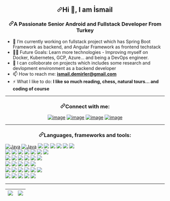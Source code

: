 <div id="readme" class="Box-body readme blob js-code-block-container p-5 p-xl-6 gist-border-0">
    <article class="markdown-body entry-content container-lg" itemprop="text"><h1 align="center"><a id="user-content-hi--im-lauro-" class="anchor"         aria-hidden="true" href="#hi--im-lauro-"><svg class="octicon octicon-link" viewBox="0 0 16 16" version="1.1" width="16" height="16" aria-hidden="true"><path fill-rule="evenodd" d="M7.775 3.275a.75.75 0 001.06 1.06l1.25-1.25a2 2 0 112.83 2.83l-2.5 2.5a2 2 0 01-2.83 0 .75.75 0 00-1.06 1.06 3.5 3.5 0 004.95 0l2.5-2.5a3.5 3.5 0 00-4.95-4.95l-1.25 1.25zm-4.69 9.64a2 2 0 010-2.83l2.5-2.5a2 2 0 012.83 0 .75.75 0 001.06-1.06 3.5 3.5 0 00-4.95 0l-2.5 2.5a3.5 3.5 0 004.95 4.95l1.25-1.25a.75.75 0 00-1.06-1.06l-1.25 1.25a2 2 0 01-2.83 0z"></path></svg></a>Hi <g-emoji class="g-emoji" alias="wave" fallback-src="https://github.githubassets.com/images/icons/emoji/unicode/1f44b.png">👋</g-emoji>, I am İsmail 
<h3 align="center"><a id="user-content-a-passionate-senior-android-and-fullstack-developer-from-turkey" class="anchor" aria-hidden="true" href="#a-passionate-senior-android-and-fullstack-developer-from-turkey"><svg class="octicon octicon-link" viewBox="0 0 16 16" version="1.1" width="16" height="16" aria-hidden="true"><path fill-rule="evenodd" d="M7.775 3.275a.75.75 0 001.06 1.06l1.25-1.25a2 2 0 112.83 2.83l-2.5 2.5a2 2 0 01-2.83 0 .75.75 0 00-1.06 1.06 3.5 3.5 0 004.95 0l2.5-2.5a3.5 3.5 0 00-4.95-4.95l-1.25 1.25zm-4.69 9.64a2 2 0 010-2.83l2.5-2.5a2 2 0 012.83 0 .75.75 0 001.06-1.06 3.5 3.5 0 00-4.95 0l-2.5 2.5a3.5 3.5 0 004.95 4.95l1.25-1.25a.75.75 0 00-1.06-1.06l-1.25 1.25a2 2 0 01-2.83 0z"></path></svg></a>A Passionate Senior Android and Fullstack Developer From Turkey</h3>
<ul>
<li>
    <g-emoji class="g-emoji" alias="telescope" fallback-src="https://github.githubassets.com/images/icons/emoji/unicode/1f52d.png">🔭</g-emoji> I’m currently working on fullstack project which has Spring Boot Framework as backend, and Angular Framework as frontend techstack
</li>
<li>
    💪🏼 Future Goals: Learn more technologies - Improving myself on Docker, Kubernetes, GCP, Azure... and being a DevOps engineer.
</li>
<li>
    <g-emoji class="g-emoji" alias="dancers" fallback-src="https://github.githubassets.com/images/icons/emoji/unicode/1f46f.png">👯</g-emoji> I can colloborate on projects which includes some research and devlopment environment as a backend developer
</li>
<li>
    <g-emoji class="g-emoji" alias="mailbox" fallback-src="https://github.githubassets.com/images/icons/emoji/unicode/1f4eb.png">📫</g-emoji> How to reach me: <strong><a href="mailto:ismail.demirler@gmail.com">ismail.demirler@gmail.com</a></strong>
</li>
<li>
    <g-emoji class="g-emoji" alias="zap" fallback-src="https://github.githubassets.com/images/icons/emoji/unicode/26a1.png">⚡</g-emoji> What I like to do: <strong>I like so much reading, chess, natural tours... and coding of course</strong>
</li>
</ul>
<hr></hr>
<h3 align="center"><a id="user-content-connect-with-me" class="anchor" aria-hidden="true" href="#connect-with-me"><svg class="octicon octicon-link" viewBox="0 0 16 16" version="1.1" width="16" height="16" aria-hidden="true"><path fill-rule="evenodd" d="M7.775 3.275a.75.75 0 001.06 1.06l1.25-1.25a2 2 0 112.83 2.83l-2.5 2.5a2 2 0 01-2.83 0 .75.75 0 00-1.06 1.06 3.5 3.5 0 004.95 0l2.5-2.5a3.5 3.5 0 00-4.95-4.95l-1.25 1.25zm-4.69 9.64a2 2 0 010-2.83l2.5-2.5a2 2 0 012.83 0 .75.75 0 001.06-1.06 3.5 3.5 0 00-4.95 0l-2.5 2.5a3.5 3.5 0 004.95 4.95l1.25-1.25a.75.75 0 00-1.06-1.06l-1.25 1.25a2 2 0 01-2.83 0z"></path></svg></a>Connect with me:</h3>
<div align="center">
<p><a href="https://www.linkedin.com/mwlite/in/ismail-demirler-0758b14b/" rel="nofollow"><img src="https://camo.githubusercontent.com/a80d00f23720d0bc9f55481cfcd77ab79e141606829cf16ec43f8cacc7741e46/68747470733a2f2f696d672e736869656c64732e696f2f62616467652f4c696e6b6564496e2d3030373742353f7374796c653d666f722d7468652d6261646765266c6f676f3d6c696e6b6564696e266c6f676f436f6c6f723d7768697465" alt="image" data-canonical-src="https://img.shields.io/badge/LinkedIn-0077B5?style=for-the-badge&amp;logo=linkedin&amp;logoColor=white" style="max-width: 100%;"></a>
<a href="https://www.instagram.com/isdemmm/" rel="nofollow"><img src="https://camo.githubusercontent.com/b3d4671768bd0f9b6c8f410a25a96e0c5a4d135208d8910461e986f97e7985ab/68747470733a2f2f696d672e736869656c64732e696f2f62616467652f496e7374616772616d2d4534343035463f7374796c653d666f722d7468652d6261646765266c6f676f3d696e7374616772616d266c6f676f436f6c6f723d7768697465" alt="image" data-canonical-src="https://img.shields.io/badge/Instagram-E4405F?style=for-the-badge&amp;logo=instagram&amp;logoColor=white" style="max-width: 100%;"></a>
<a href="https://twitter.com/isdemmm" rel="nofollow"><img src="https://camo.githubusercontent.com/5d03c86f6a75f7cbe80d135d9162fbf6dc46a31253cf30a8e9bb8279b4d574d3/68747470733a2f2f696d672e736869656c64732e696f2f62616467652f547769747465722d3144413146323f7374796c653d666f722d7468652d6261646765266c6f676f3d74776974746572266c6f676f436f6c6f723d7768697465" alt="image" data-canonical-src="https://img.shields.io/badge/Twitter-1DA1F2?style=for-the-badge&amp;logo=twitter&amp;logoColor=white" style="max-width: 100%;"></a>
<a href="mailto:ismail.demirler@gmail.com"><img src="https://camo.githubusercontent.com/571384769c09e0c66b45e39b5be70f68f552db3e2b2311bc2064f0d4a9f5983b/68747470733a2f2f696d672e736869656c64732e696f2f62616467652f476d61696c2d4431343833363f7374796c653d666f722d7468652d6261646765266c6f676f3d676d61696c266c6f676f436f6c6f723d7768697465" alt="image" data-canonical-src="https://img.shields.io/badge/Gmail-D14836?style=for-the-badge&amp;logo=gmail&amp;logoColor=white" style="max-width: 100%;"></a></p>
</div>
<hr></hr>
<h3 align="center"><a id="user-content-languages-frameworks-and-tools" class="anchor" aria-hidden="true" href="#languages-frameworks-and-tools"><svg class="octicon octicon-link" viewBox="0 0 16 16" version="1.1" width="16" height="16" aria-hidden="true"><path fill-rule="evenodd" d="M7.775 3.275a.75.75 0 001.06 1.06l1.25-1.25a2 2 0 112.83 2.83l-2.5 2.5a2 2 0 01-2.83 0 .75.75 0 00-1.06 1.06 3.5 3.5 0 004.95 0l2.5-2.5a3.5 3.5 0 00-4.95-4.95l-1.25 1.25zm-4.69 9.64a2 2 0 010-2.83l2.5-2.5a2 2 0 012.83 0 .75.75 0 001.06-1.06 3.5 3.5 0 00-4.95 0l-2.5 2.5a3.5 3.5 0 004.95 4.95l1.25-1.25a.75.75 0 00-1.06-1.06l-1.25 1.25a2 2 0 01-2.83 0z"></path></svg></a>Languages, frameworks and tools:</h3>
<p>
    <a target="_blank" rel="noopener noreferrer" href="#"><img src="https://img.shields.io/badge/C%23-239120?style=for-the-badge&logo=c-sharp&logoColor=white" alt="Java" style="max-width:100%;"></a>
    <a target="_blank" rel="noopener noreferrer" href="#"><img src="https://img.shields.io/badge/HTML5-E34F26?style=for-the-badge&logo=html5&logoColor=white" alt="Java" style="max-width:100%;"></a>
    <a target="_blank" rel="noopener noreferrer" href="#"><img src="https://img.shields.io/badge/CSS3-1572B6?style=for-the-badge&logo=css3&logoColor=white"></a>
    <a target="_blank" rel="noopener noreferrer" href="#"><img src="https://img.shields.io/badge/Java-ED8B00?style=for-the-badge&logo=java&logoColor=white"></a>
    <a target="_blank" rel="noopener noreferrer" href="#"><img src="https://img.shields.io/badge/Kotlin-0095D5?&style=for-the-badge&logo=kotlin&logoColor=white"></a>
     <a target="_blank" rel="noopener noreferrer" href="#"><img src="https://img.shields.io/badge/JavaScript-F7DF1E?style=for-the-badge&logo=javascript&logoColor=black"></a>
     <a target="_blank" rel="noopener noreferrer" href="#"><img src="https://img.shields.io/badge/TypeScript-007ACC?style=for-the-badge&logo=typescript&logoColor=white"></a>
    <a target="_blank" rel="noopener noreferrer" href="#"><img src="https://img.shields.io/badge/Python-3776AB?style=for-the-badge&logo=python&logoColor=white"></a> <br/>
     <a target="_blank" rel="noopener noreferrer" href="#"><img src="https://img.shields.io/badge/.NET-5C2D91?style=for-the-badge&logo=.net&logoColor=white"></a> 
    <a target="_blank" rel="noopener noreferrer" href="#"><img src="https://img.shields.io/badge/Node.js-43853D?style=for-the-badge&logo=node.js&logoColor=white"></a> 
     <a target="_blank" rel="noopener noreferrer" href="#"><img src="https://img.shields.io/badge/Angular-DD0031?style=for-the-badge&logo=angular&logoColor=white"></a> 
      <a target="_blank" rel="noopener noreferrer" href="#"><img src="https://img.shields.io/badge/Spring-6DB33F?style=for-the-badge&logo=spring&logoColor=white"></a> 
    <a target="_blank" rel="noopener noreferrer" href="#"><img src="https://img.shields.io/badge/npm-CB3837?style=for-the-badge&logo=npm&logoColor=white"></a>
      <a target="_blank" rel="noopener noreferrer" href="#"><img src="https://img.shields.io/badge/Socket.io-010101?&style=for-the-badge&logo=Socket.io&logoColor=white"></a>
    <a target="_blank" rel="noopener noreferrer" href="#"><img src="https://img.shields.io/badge/Git-F05032?style=for-the-badge&logo=git&logoColor=white"></a>
    <br/>
    <a target="_blank" rel="noopener noreferrer" href="#"><img src="https://img.shields.io/badge/SQLite-07405E?style=for-the-badge&logo=sqlite&logoColor=white"></a>
    <a target="_blank" rel="noopener noreferrer" href="#"><img src="https://img.shields.io/badge/MongoDB-4EA94B?style=for-the-badge&logo=mongodb&logoColor=white"></a>
    <a target="_blank" rel="noopener noreferrer" href="#"><img src="https://img.shields.io/badge/PostgreSQL-316192?style=for-the-badge&logo=postgresql&logoColor=white"></a>
     <a target="_blank" rel="noopener noreferrer" href="#"><img src="https://img.shields.io/badge/MySQL-00000F?style=for-the-badge&logo=mysql&logoColor=white"></a>
    <a target="_blank" rel="noopener noreferrer" href="#"><img src="https://img.shields.io/badge/SQLite-07405E?style=for-the-badge&logo=sqlite&logoColor=white"></a>
    <a target="_blank" rel="noopener noreferrer" href="#"><img src="https://img.shields.io/badge/redis-%23DD0031.svg?&style=for-the-badge&logo=redis&logoColor=white"></a> <br/>
  <a target="_blank" rel="noopener noreferrer" href="#"><img src="https://img.shields.io/badge/firebase-ffca28?style=for-the-badge&logo=firebase&logoColor=black"></a>  
    <a target="_blank" rel="noopener noreferrer" href="#"><img src="https://img.shields.io/badge/Nginx-009639?style=for-the-badge&logo=nginx&logoColor=white"></a>  
     <a target="_blank" rel="noopener noreferrer" href="#"><img src="https://img.shields.io/badge/Jira-0052CC?style=for-the-badge&logo=Jira&logoColor=white"></a>  
    <a target="_blank" rel="noopener noreferrer" href="#"><img src="https://img.shields.io/badge/Digital_Ocean-0080FF?style=for-the-badge&logo=DigitalOcean&logoColor=white"></a>  
     <a target="_blank" rel="noopener noreferrer" href="#"><img src="https://img.shields.io/badge/Heroku-430098?style=for-the-badge&logo=heroku&logoColor=white"></a> <br/>
    <a target="_blank" rel="noopener noreferrer" href="#"><img src="https://img.shields.io/badge/Android-3DDC84?style=for-the-badge&logo=android&logoColor=white"></a>
    <a target="_blank" rel="noopener noreferrer" href="#"><img src="https://img.shields.io/badge/Windows-0078D6?style=for-the-badge&logo=windows&logoColor=white"></a>
    <a target="_blank" rel="noopener noreferrer" href="#"><img src="https://img.shields.io/badge/Linux-FCC624?style=for-the-badge&logo=linux&logoColor=black"></a>
    <a target="_blank" rel="noopener noreferrer" href="#"><img src="https://img.shields.io/badge/Ubuntu-E95420?style=for-the-badge&logo=ubuntu&logoColor=white"></a>
    <a target="_blank" rel="noopener noreferrer" href="#"><img src="https://img.shields.io/badge/Debian-A81D33?style=for-the-badge&logo=debian&logoColor=white"></a>
    <a target="_blank" rel="noopener noreferrer" href="#"><img src="https://img.shields.io/badge/Raspberry%20Pi-A22846?style=for-the-badge&logo=Raspberry%20Pi&logoColor=white"></a> <br/>
    <a target="_blank" rel="noopener noreferrer" href="#"><img src="https://img.shields.io/badge/Visual_Studio_Code-0078D4?style=for-the-badge&logo=visual%20studio%20code&logoColor=white"></a>
    <a target="_blank" rel="noopener noreferrer" href="#"><img src="https://img.shields.io/badge/Visual_Studio-5C2D91?style=for-the-badge&logo=visual%20studio&logoColor=white"></a>
    <a target="_blank" rel="noopener noreferrer" href="#"><img src="https://img.shields.io/badge/Eclipse-2C2255?style=for-the-badge&logo=eclipse&logoColor=white"></a>
    <a target="_blank" rel="noopener noreferrer" href="#"><img src="https://img.shields.io/badge/IntelliJIDEA-000000.svg?style=for-the-badge&logo=intellij-idea&logoColor=white"></a>
    <a target="_blank" rel="noopener noreferrer" href="#"><img src="https://img.shields.io/badge/Android_Studio-3DDC84?style=for-the-badge&logo=android-studio&logoColor=white"></a>
    </p>
<hr></hr>
<table>
<thead>
<tr>
<th><a href="https://github.com/ismaildemirler/github-readme-stats">
<img align="center" src="https://github-readme-stats.vercel.app/api/top-langs/?username=ismaildemirler&show_icons=true&include_all_commits=true&theme=buefy&hide_border=true" style="max-width: 100%;"/></a></th>
<th><a href="https://github.com/anuraghazra/github-readme-stats"><img align="center" src="https://github-readme-stats.vercel.app/api?username=ismaildemirler&layout=compact&theme=buefy&hide_border=true&show_icons=true" style="max-width: 100%;"/></a></th>
</tr>
</thead>
</table>
